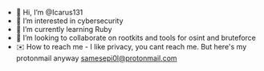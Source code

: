 - 👋 Hi, I’m @Icarus131
- 📖 I’m interested in cybersecurity
- 🧾 I’m currently learning Ruby
- 📐 I’m looking to collaborate on rootkits and tools for osint and bruteforce
- ✉️ How to reach me - I like privacy, you cant reach me. But here's my protonmail anyway samesepi0l@protonmail.com
